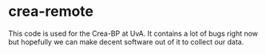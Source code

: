 # crea-remote
This code is used for the Crea-BP at UvA. It contains a lot of bugs right now but hopefully we can make decent software out of it to collect our data.
